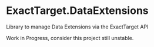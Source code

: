 ExactTarget.DataExtensions
==========================

Library to manage Data Extensions via the ExactTarget API

Work in Progress, consider this project still unstable.
